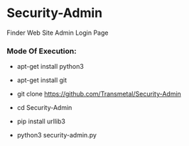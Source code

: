 # Security-Admin

Finder Web Site Admin Login Page 

<h3> Mode Of Execution: </h3>

* apt-get install python3

* apt-get install git

* git clone https://github.com/Transmetal/Security-Admin

* cd Security-Admin

* pip install urllib3

* python3 security-admin.py
